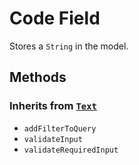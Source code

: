 # Code Field

Stores a `String` in the model.

## Methods

### Inherits from [`Text`](../text)

* `addFilterToQuery`
* `validateInput`
* `validateRequiredInput`
